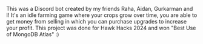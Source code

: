 This was a Discord bot created by my friends Raha, Aidan, Gurkarman and I! It's an idle farming game where your crops grow over time, you are able to get money from selling in which you can purchase upgrades to increase your profit. This project was done for Hawk Hacks 2024 and won "Best Use of MongoDB Atlas" :)
